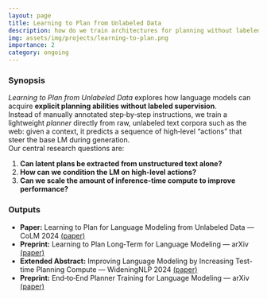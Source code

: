 ```yaml
---
layout: page
title: Learning to Plan from Unlabeled Data
description: how do we train architectures for planning without labeled data?
img: assets/img/projects/learning-to-plan.png
importance: 2
category: ongoing
---
```


### Synopsis

*Learning to Plan from Unlabeled Data* explores how language models can acquire **explicit planning abilities without labeled supervision**.  
Instead of manually annotated step‑by‑step instructions, we train a lightweight *planner* directly from raw, unlabeled text corpora such as the web: given a context, it predicts a sequence of high‑level “actions” that steer the base LM during generation.  
Our central research questions are:

1. **Can latent plans be extracted from unstructured text alone?**  
2. **How can we condition the LM on high-level actions?**
3. **Can we scale the amount of inference-time compute to improve performance?**

### Outputs

* **Paper:** Learning to Plan for Language Modeling from Unlabeled Data — CoLM 2024 [(paper)](https://openreview.net/forum?id=nT6fQIidrQ)
* **Preprint:** Learning to Plan Long‑Term for Language Modeling — arXiv [(paper)](https://arxiv.org/abs/2409.00070)
* **Extended Abstract:** Improving Language Modeling by Increasing Test-time Planning Compute — WideningNLP 2024 [(paper)](https://openreview.net/forum?id=S3yyjW9OSY)
* **Preprint:** End‑to‑End Planner Training for Language Modeling — arXiv [(paper)](https://arxiv.org/abs/2410.12492)